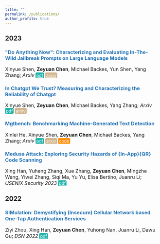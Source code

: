 ```yaml
---
title: ""
permalink: /publications/
author_profile: true
---
```


<style type="text/css" rel="stylesheet">
.btn--paper {
color: white;
background-color: lightseagreen;
padding: 1px 3px;
text-align: center;
border-radius: 4px;
a { TEXT-DECORATION:none }
}
.btn--arxiv {
color: white;
background-color: tan;
padding: 1px 3px;
text-align: center;
border-radius: 4px;
a { TEXT-DECORATION:none }
}
.btn--code {
color: white;
background-color: DARKORANGE;
padding: 1px 3px;
text-align: center;
border-radius: 4px;
a { TEXT-DECORATION:none }
}
</style>

<h2 id='2023'>2023</h2>

### <span style="color:rgb(39, 117, 182)">"Do Anything Now": Characterizing and Evaluating In-The-Wild Jailbreak Prompts on Large Language Models</span>
<font size="3">Xinyue Shen, <b>Zeyuan Chen</b>, Michael Backes, Yun Shen, Yang Zhang;
<i>Arxiv</i></font>
<a href="https://arxiv.org/abs/2308.03825" class="btn--paper" target="_blank">pdf</a>
<a href="https://arxiv.org/abs/2308.03825" class="btn--arxiv" target="_blank">arxiv</a>


### <span style="color:rgb(39, 117, 182)">In Chatgpt We Trust? Measuring and Characterizing the Reliability of Chatgpt</span>
<font size="3">Xinyue Shen, <b>Zeyuan Chen</b>, Michael Backes, Yang Zhang;
<i>Arxiv</i></font>
<a href="https://arxiv.org/abs/2304.08979" class="btn--paper" target="_blank">pdf</a>
<a href="https://arxiv.org/abs/2304.08979" class="btn--arxiv" target="_blank">arxiv</a>


### <span style="color:rgb(39, 117, 182)">Mgtbench: Benchmarking Machine-Generated Text Detection</span>
<font size="3">Xinlei He, Xinyue Shen, <b>Zeyuan Chen</b>, Michael Backes, Yang Zhang;
<i>Arxiv</i></font>
<a href="https://arxiv.org/abs/2303.14822" class="btn--paper" target="_blank">pdf</a>
<a href="https://arxiv.org/abs/2303.14822" class="btn--arxiv" target="_blank">arxiv</a>
<a href="https://github.com/xinleihe/MGTBench" class="btn--code" target="_blank">code</a>


### <span style="color:rgb(39, 117, 182)">Medusa Attack: Exploring Security Hazards of {In-App}{QR} Code Scanning</span>
<font size="3">Xing Han, Yuheng Zhang, Xue Zhang, <b>Zeyuan Chen</b>, Mingzhe Wang, Yiwei Zhang, Siqi Ma, Yu Yu, Elisa Bertino, Juanru Li;
<i>USENIX Security 2023</i></font>
<a href="https://www.usenix.org/system/files/usenixsecurity23-han-xing.pdf" class="btn--paper" target="_blank">pdf</a>


<h2 id='2022'>2022</h2>

### <span style="color:rgb(39, 117, 182)">SIMulation: Demystifying (Insecure) Cellular Network based One-Tap Authentication Services</span>
<font size="3">Ziyi Zhou, Xing Han, <b>Zeyuan Chen</b>, Yuhong Nan, Juanru Li, Dawu Gu;
<i>DSN 2022</i></font>
<a href="https://ieeexplore.ieee.org/abstract/document/9833804" class="btn--paper" target="_blank">pdf</a>
